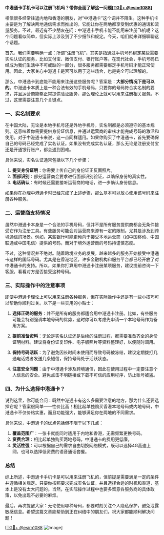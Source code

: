 **中港通卡手机卡可以注册飞机吗？带你全面了解这一问题[[TG💪+ @esim1088](https://t.me/s/esim1088)]**

相信很多经常往返内地和香港的朋友，对“中港通卡”这个词并不陌生。这种手机卡主要是为了解决两地通信需求而推出的，它能让你在两地都享受到优惠的通话和流量服务。不过，最近有不少朋友在问：中港通卡手机卡能不能用来注册飞机呢？这个问题看似简单，但实际上涉及到了不少细节和规定。今天，咱们就来详细聊聊这个话题。

首先，我们需要明确一点：所谓“注册飞机”，其实是指通过手机号码绑定某些需要实名认证的服务，比如支付宝、微信支付、银行账户等。在现代社会，手机号码已经成为我们生活中不可或缺的一部分，很多服务都需要绑定手机号码才能正常使用。因此，大家关心中港通卡是否可以用于这些场合，也是完全可以理解的。

那么，中港通卡到底能不能用来注册这些服务呢？答案是：**大部分情况下是可以的**。中港通卡本质上是一种合法有效的手机号码，只要你的号码符合实名制的要求，并且运营商能够正常提供验证服务，那么理论上就可以用来注册相关服务。不过，这里需要注意几个关键点。

### 一、实名制要求

在中国大陆，无论是本地手机号还是外地手机号，实名制都是必须遵守的基本规则。这意味着你需要提供身份证信息，并通过运营商的审核才能完成号码的激活和使用。对于中港通卡来说，这一点同样适用。如果你购买了中港通卡，首先要确保自己的号码已经完成了实名认证。如果没有完成实名认证，那么无论是注册支付宝还是开通银行账户，都会遇到困难。

具体来说，实名认证通常包括以下几个步骤：

1. **提交身份证明**：你需要上传自己的身份证正反面照片。
2. **面部识别**：部分运营商会要求进行面部识别验证，以确保身份的真实性。
3. **电话确认**：有时候还需要接听运营商的电话，进一步确认身份信息。

如果你在办理中港通卡时已经完成了上述步骤，那么基本可以放心使用该号码来注册各种服务。

### 二、运营商支持情况

虽然中港通卡本身是一个合法的手机号码，但并不是所有服务提供商都会无条件接受它作为注册工具。有些服务可能会对运营商来源有一定的限制，尤其是涉及到跨境通信的场景。例如，某些银行可能更倾向于接受本地运营商（如中国移动、中国联通或中国电信）提供的号码，而对于境外运营商的号码持谨慎态度。

不过，这种情况并不绝对。随着跨境业务的发展，越来越多的服务开始接受中港通卡这样的国际号码。尤其是在香港地区，许多金融机构和服务平台都已经开放了对中港通卡的支持。所以，如果你打算用中港通卡注册某项服务，建议提前咨询一下客服，看看对方是否接受这种号码。

### 三、实际操作中的注意事项

即便中港通卡理论上可以用来注册各种服务，但在实际操作中还是有一些小技巧可以帮助你顺利过关。以下是一些实用的小贴士：

1. **选择正确的服务**：并不是所有的服务都适合用中港通卡注册。比如，有些服务可能会特别强调本地号码的优势，这时你可以考虑先申请一个本地号码作为备用方案。

2. **提前准备资料**：无论是实名认证还是后续的注册过程，都需要准备齐全的身份证明材料。建议将身份证复印件、电子版照片等资料整理好，以便随时调用。

3. **保持号码活跃**：为了避免因长时间未使用而导致号码被冻结，建议定期拨打几通电话或者发送几条短信，保持号码处于活跃状态。

4. **注意安全问题**：由于中港通卡涉及跨境通信，因此在使用过程中一定要注意个人信息的安全。避免点击不明链接或下载不可信的应用程序，防止账号被盗。

### 四、为什么选择中港通卡？

说到这里，你可能会问：既然中港通卡有这么多需要注意的地方，那为什么还要选择它呢？答案很简单——性价比高！相比起单独购买香港本地号码或内地号码，中港通卡不仅价格实惠，而且功能强大，能够满足你在两地的不同需求。

具体来说，中港通卡的优点包括但不限于以下几点：

1. **覆盖范围广**：一张卡就能同时适用于内地和香港，无需频繁更换号码。
2. **资费合理**：相比起单独购买两地号码，中港通卡的费用更低廉。
3. **灵活性强**：可以根据自己的需求自由切换网络模式，既可以选择4G高速上网，也可以选择低资费的语音通话套餐。

### 总结

综上所述，中港通卡手机卡是可以用来注册飞机的，但前提是需要满足一定的条件并遵循相关规定。只要你按照要求完成实名认证，并且选择合适的时机和渠道，基本上是没有太大问题的。当然，在实际操作过程中也要多留意各服务商的具体政策，以免出现不必要的麻烦。

最后，再次提醒大家：无论使用哪种号码，都要时刻关注个人隐私保护，避免泄露敏感信息。希望这篇文章能帮助到正在纠结中的朋友们，祝大家都能顺利解决问题！

[[TG💪+ @esim1088](https://t.me/s/esim1088) ![Image](https://i.postimg.cc/4NQfJmqS/Snipaste-2025-05-13-00-14-12.png)]